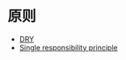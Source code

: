 # 原则

- [DRY](https://en.wikipedia.org/wiki/Don%27t_repeat_yourself)
- [Single responsibility principle](https://en.wikipedia.org/wiki/Single_responsibility_principle)
